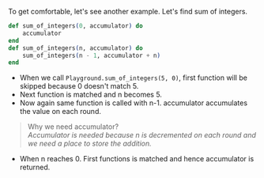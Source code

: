 To get comfortable, let's see another example. Let's find sum of integers.

```elixir
def sum_of_integers(0, accumulator) do
    accumulator
end
def sum_of_integers(n, accumulator) do
    sum_of_integers(n - 1, accumulator + n)
end
```
- When we call `Playground.sum_of_integers(5, 0)`, first function will be skipped because 0 doesn't match 5.
- Next function is matched and n becomes 5.
- Now again same function is called with n-1. accumulator accumulates the value on each round.

>Why we need accumulator?  
_Accumulator is needed because n is decremented on each round and we need a place to store the addition._
- When n reaches 0. First functions is matched and hence accumulator is returned.
